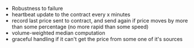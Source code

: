  - Robustness to failure
 - heartbeat update to the contract every x minutes
 - record last price sent to contract, and send again if price moves by more than some percentage (no more rapid than some speed)
 - volume-weighted median computation
 - graceful handling if it can't get the price from some one of it's sources
